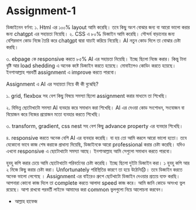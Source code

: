 # Assignment-1
ডিজাইনেন বর্ণনা:
১. Html এর  ১০০% layout আমি করেছি। তবে কিছু অংশ বোঝার জন্য বা আরো ভালো করার জন্য chatgpt এর সহায়তা নিয়েছি।
২. CSS এ ৮০% ডিজাইন আমি করেছি। সৌন্দর্য বাড়ানোর জন্য বেশিরভাগ কোড নিজে তৈরি করে chatgpt দ্বারা যাচাই করিয়ে নিয়েছি। AI নতুন কোড দিলে তা বোঝার চেষ্টা করছি।

৩. ebpage কে responsive করতে ৮৫% AI এর সহায়তা নিয়েছি। ইচ্ছে ছিলো নিজে করার। কিন্তু টানা বৃষ্টি আর load shedding এ অনেক কষ্টে ডিজাইন করতে হয়েছে। মোবাইলেও কোডিং করতে হয়েছে। ইনশাআল্লাহ পরবর্তী assignment এ improve করতে পারবো।

Assignment এ AI এর সহায়তা নিয়ে কী কী বুঝেছি?

১. grid, flexbox সহ বেশ কিছু বিষয়ে সমস্যা ছিলো assignment করার মাধ্যমে তা শিখেছি।

২. বিভিন্ন ছোটোখাটো সমস্যা AI ব্যবহার করে সমাধান করা শিখেছি। AI এর দেওয়া কোড সংশোধন, সংযোজন বা বিয়োজন করে নিজের প্রয়োজন মতো ব্যবহার করতে শিখেছি।

৩. transform, gradient, css nest সহ বেশ কিছু advance property এর ব্যবহার শিখেছি।

৪. responsive করতে অনেক বেশি AI এর ব্যবহার করেছি। যা হয় তো আমি করলে আরো ভালো হতো। তবে যেকোনো ভাবে কাজ শেষ করাকে প্রাধান্য দিয়েছি, ডিজাইনকে আরো professional করার চেষ্টা করেছি। যদিও এখনো responsive এ ছোটোখাটো  সমস্যা আছে। ইনশাআল্লাহ আমি সেগুলো সমাধান করতে পারবো।

হুবহু কপি করার চেয়ে আমি ছোটোখাটো পরিবর্তনের চেষ্টা করেছি। ইচ্ছে ছিলো দুইটা ডিজাইন করা। ১ হুবহু কপি আর ২ নিজে কিছু করার চেষ্টা করা। Unfortunately পরিস্থিতির কারণে তা হয়ে উঠেনি😞। তবে ডিজাইন করতে অনেক ভালো লেগেছে । Assignment এর বাইরেও গ্রুপে ছোটখাটো ডিজাইন দেওয়ার প্রত্যয় ব্যক্ত করছি। আপনারা কোনো কাজ দিলে তা complete করতে আলাদা speed কাজ করে। আমি জানি কোডে অসংখ্য ভুল রয়েছে। আশা রাখবো পরবর্তী লাইভে আমাদের করা common ভুলগুলো নিয়ে আলোচনা করবেন।

- আল্লাহ হাফেজ